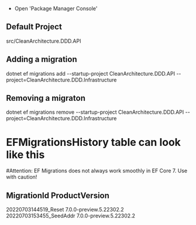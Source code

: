 ﻿- Open 'Package Manager Console'

## Default Project 
src/CleanArchitecture.DDD.API

## Adding a migration
dotnet ef migrations add <migration-name> --startup-project CleanArchitecture.DDD.API --project=CleanArchitecture.DDD.Infrastructure

## Removing a migraton
dotnet ef migrations remove --startup-project CleanArchitecture.DDD.API --project=CleanArchitecture.DDD.Infrastructure

# EFMigrationsHistory table can look like this

#Attention: EF Migrations does not always work smoothly in EF Core 7. Use with caution!

MigrationId	               ProductVersion
-----------------------------------------------
20220703144519_Reset	  7.0.0-preview.5.22302.2
20220703153455_SeedAddr	  7.0.0-preview.5.22302.2
